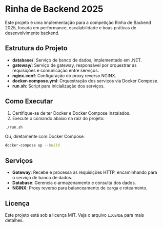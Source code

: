 # Rinha de Backend 2025

Este projeto é uma implementação para a competição Rinha de Backend 2025, focada em performance, escalabilidade e boas práticas de desenvolvimento backend.

## Estrutura do Projeto

- **database/**: Serviço de banco de dados, implementado em .NET.
- **gateway/**: Serviço de gateway, responsável por orquestrar as requisições e comunicação entre serviços.
- **nginx.conf**: Configuração do proxy reverso NGINX.
- **docker-compose.yml**: Orquestração dos serviços via Docker Compose.
- **run.sh**: Script para inicialização dos serviços.

## Como Executar

1. Certifique-se de ter Docker e Docker Compose instalados.
2. Execute o comando abaixo na raiz do projeto:

```sh
./run.sh
```

Ou, diretamente com Docker Compose:

```sh
docker-compose up --build
```

## Serviços

- **Gateway**: Recebe e processa as requisições HTTP, encaminhando para o serviço de banco de dados.
- **Database**: Gerencia o armazenamento e consulta dos dados.
- **NGINX**: Proxy reverso para balanceamento de carga e roteamento.

## Licença

Este projeto está sob a licença MIT. Veja o arquivo `LICENSE` para mais detalhes.

